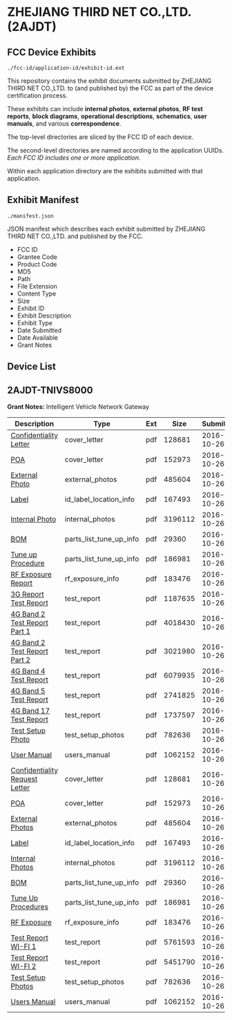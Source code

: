 # ZHEJIANG THIRD NET CO.,LTD. (2AJDT)
## FCC Device Exhibits

```
./fcc-id/application-id/exhibit-id.ext
```

This repository contains the exhibit documents submitted by ZHEJIANG THIRD NET CO.,LTD. to (and published by) the FCC as part of the device certification process.

These exhibits can include **internal photos**, **external photos**, **RF test reports**, **block diagrams**, **operational descriptions**, **schematics**, **user manuals**, and various **correspondence**.

The top-level directories are sliced by the FCC ID of each device.

The second-level directories are named according to the application UUIDs. *Each FCC ID includes one or more application.*

Within each application directory are the exhibits submitted with that application. 

## Exhibit Manifest

```
./manifest.json
```

JSON manifest which describes each exhibit submitted by ZHEJIANG THIRD NET CO.,LTD. and published by the FCC.

- FCC ID
- Grantee Code
- Product Code
- MD5
- Path
- File Extension
- Content Type
- Size
- Exhibit ID
- Exhibit Description
- Exhibit Type
- Date Submitted
- Date Available
- Grant Notes

## Device List
## 2AJDT-TNIVS8000
**Grant Notes:** Intelligent Vehicle Network Gateway

| Description | Type | Ext | Size | Submitted | Available |
| ----------- | ---- | --- | ---- | --------- | --------- |
| [Confidentiality Letter](2AJDT-TNIVS8000/f11943fc482e7857703b9d584d378e20/3175774.pdf) | cover_letter | pdf | 128681 | 2016-10-26 | 2016-10-26 |
| [POA](2AJDT-TNIVS8000/f11943fc482e7857703b9d584d378e20/3175781.pdf) | cover_letter | pdf | 152973 | 2016-10-26 | 2016-10-26 |
| [External Photo](2AJDT-TNIVS8000/f11943fc482e7857703b9d584d378e20/3175778.pdf) | external_photos | pdf | 485604 | 2016-10-26 | 2016-10-26 |
| [Label](2AJDT-TNIVS8000/f11943fc482e7857703b9d584d378e20/3175780.pdf) | id_label_location_info | pdf | 167493 | 2016-10-26 | 2016-10-26 |
| [Internal Photo](2AJDT-TNIVS8000/f11943fc482e7857703b9d584d378e20/3175779.pdf) | internal_photos | pdf | 3196112 | 2016-10-26 | 2016-10-26 |
| [BOM](2AJDT-TNIVS8000/f11943fc482e7857703b9d584d378e20/3175773.pdf) | parts_list_tune_up_info | pdf | 29360 | 2016-10-26 | 2016-10-26 |
| [Tune up Procedure](2AJDT-TNIVS8000/f11943fc482e7857703b9d584d378e20/3175792.pdf) | parts_list_tune_up_info | pdf | 186981 | 2016-10-26 | 2016-10-26 |
| [RF Exposure Report](2AJDT-TNIVS8000/f11943fc482e7857703b9d584d378e20/3175777.pdf) | rf_exposure_info | pdf | 183476 | 2016-10-26 | 2016-10-26 |
| [ 3G Report Test Report](2AJDT-TNIVS8000/f11943fc482e7857703b9d584d378e20/3175852.pdf) | test_report | pdf | 1187635 | 2016-10-26 | 2016-10-26 |
| [4G Band 2 Test Report Part 1](2AJDT-TNIVS8000/f11943fc482e7857703b9d584d378e20/3175853.pdf) | test_report | pdf | 4018430 | 2016-10-26 | 2016-10-26 |
| [4G Band 2 Test Report Part 2](2AJDT-TNIVS8000/f11943fc482e7857703b9d584d378e20/3175854.pdf) | test_report | pdf | 3021980 | 2016-10-26 | 2016-10-26 |
| [4G Band 4 Test Report](2AJDT-TNIVS8000/f11943fc482e7857703b9d584d378e20/3175855.pdf) | test_report | pdf | 6079935 | 2016-10-26 | 2016-10-26 |
| [4G Band 5 Test Report](2AJDT-TNIVS8000/f11943fc482e7857703b9d584d378e20/3175856.pdf) | test_report | pdf | 2741825 | 2016-10-26 | 2016-10-26 |
| [4G Band 17 Test Report](2AJDT-TNIVS8000/f11943fc482e7857703b9d584d378e20/3175857.pdf) | test_report | pdf | 1737597 | 2016-10-26 | 2016-10-26 |
| [Test Setup Photo](2AJDT-TNIVS8000/f11943fc482e7857703b9d584d378e20/3175791.pdf) | test_setup_photos | pdf | 782636 | 2016-10-26 | 2016-10-26 |
| [User Manual](2AJDT-TNIVS8000/f11943fc482e7857703b9d584d378e20/3175793.pdf) | users_manual | pdf | 1062152 | 2016-10-26 | 2016-10-26 |
| [Confidentiality Request Letter](2AJDT-TNIVS8000/b85379d9593a3dde6c58f80ad28879ce/3175774.pdf) | cover_letter | pdf | 128681 | 2016-10-26 | 2016-10-26 |
| [POA](2AJDT-TNIVS8000/b85379d9593a3dde6c58f80ad28879ce/3175781.pdf) | cover_letter | pdf | 152973 | 2016-10-26 | 2016-10-26 |
| [External Photos](2AJDT-TNIVS8000/b85379d9593a3dde6c58f80ad28879ce/3175778.pdf) | external_photos | pdf | 485604 | 2016-10-26 | 2016-10-26 |
| [Label](2AJDT-TNIVS8000/b85379d9593a3dde6c58f80ad28879ce/3175780.pdf) | id_label_location_info | pdf | 167493 | 2016-10-26 | 2016-10-26 |
| [Internal Photos](2AJDT-TNIVS8000/b85379d9593a3dde6c58f80ad28879ce/3175779.pdf) | internal_photos | pdf | 3196112 | 2016-10-26 | 2016-10-26 |
| [BOM](2AJDT-TNIVS8000/b85379d9593a3dde6c58f80ad28879ce/3175773.pdf) | parts_list_tune_up_info | pdf | 29360 | 2016-10-26 | 2016-10-26 |
| [Tune Up Procedures](2AJDT-TNIVS8000/b85379d9593a3dde6c58f80ad28879ce/3175792.pdf) | parts_list_tune_up_info | pdf | 186981 | 2016-10-26 | 2016-10-26 |
| [RF Exposure](2AJDT-TNIVS8000/b85379d9593a3dde6c58f80ad28879ce/3175777.pdf) | rf_exposure_info | pdf | 183476 | 2016-10-26 | 2016-10-26 |
| [Test Report WI-FI 1](2AJDT-TNIVS8000/b85379d9593a3dde6c58f80ad28879ce/3175775.pdf) | test_report | pdf | 5761593 | 2016-10-26 | 2016-10-26 |
| [Test Report WI-FI 2](2AJDT-TNIVS8000/b85379d9593a3dde6c58f80ad28879ce/3175776.pdf) | test_report | pdf | 5451790 | 2016-10-26 | 2016-10-26 |
| [Test Setup Photos](2AJDT-TNIVS8000/b85379d9593a3dde6c58f80ad28879ce/3175791.pdf) | test_setup_photos | pdf | 782636 | 2016-10-26 | 2016-10-26 |
| [Users Manual](2AJDT-TNIVS8000/b85379d9593a3dde6c58f80ad28879ce/3175793.pdf) | users_manual | pdf | 1062152 | 2016-10-26 | 2016-10-26 |
